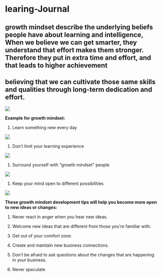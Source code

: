 # learing-Journal
##  growth mindset describe the underlying beliefs people have about learning and intelligence, When we believe we can get smarter, they understand that effort makes them stronger. Therefore they put in extra time and effort, and that leads to higher achievement
##  believing that we can cultivate those same skills and qualities through long-term dedication and effort.
![](https://qph.fs.quoracdn.net/main-qimg-47821acb8d21d9d2c76315de46a1cc93)

  **Example for growth mindset:**
 1. Learn something new every day 
 
  ![](https://www.muhlsdk12.org/cms/lib/PA01916549/Centricity/Domain/225/growth%20mindset.JPG)
  
 1. Don’t limit your learning experience
 
 ![](https://encrypted-tbn0.gstatic.com/images?q=tbn:ANd9GcQ00wbMLPhWdUIsjMj1RvJLHCHPIlE0A2GgqI4mnr3wtRbDVsHA)
 
 
 1. Surround yourself with “growth mindset” people
 
 ![](https://ecdn.teacherspayteachers.com/thumbitem/Growth-Mindset-vs-Fixed-Mindset-Brain-Worksheet-3353397-1531819976/original-3353397-2.jpg)
 
 1. Keep your mind open to different possibilities
 
 ![](https://encrypted-tbn0.gstatic.com/images?q=tbn:ANd9GcRQq6Q-H-zt5N2UOwOqPJ8_JR-ln6j9j5uvSuzU3WSuzJBN-KsRRA)
 
  
 **These growth mindset development tips will help you become more open to new ideas or changes:**
 
 1. Never react in anger when you hear new ideas. 
 
1. Welcome new ideas that are different from those you’re familiar with.

1. Get out of your comfort zone.

1. Create and maintain new business connections.

1. Don’t be afraid to ask questions about the changes that are happening in your business.

1. Never speculate

